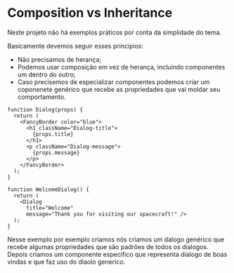 # Composition vs Inheritance

Neste projeto não há exemplos práticos por conta da simplidade do tema.

Basicamente devemos seguir esses principios:

* Não precisamos de herança;
* Podemos usar composição em vez de herança, incluindo componentes um dentro do outro;
* Caso precisemos de especializar componentes podemos criar um coponenete genérico que recebe as propriedades que vai moldar seu comportamento.

```JS
function Dialog(props) {
  return (
    <FancyBorder color="blue">
      <h1 className="Dialog-title">
        {props.title}
      </h1>
      <p className="Dialog-message">
        {props.message}
      </p>
    </FancyBorder>
  );
}

function WelcomeDialog() {
  return (
    <Dialog
      title="Welcome"
      message="Thank you for visiting our spacecraft!" />
  );
}
```

Nesse exemplo por exemplo criamos nós criamos um dalogo genérico que recebe algumas propriedades que são padrões de todos os dialogos. Depois criamos um componente especifico que representa dialogo de boas vindas e que faz uso do diaolo generico. 